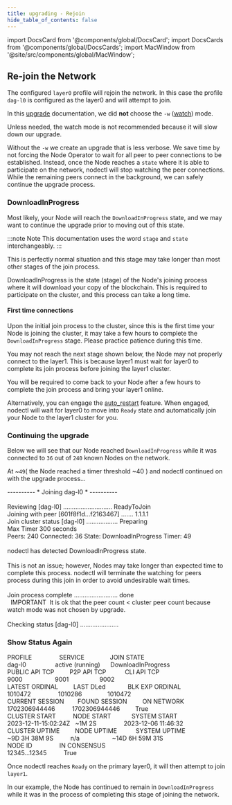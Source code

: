 ```yaml
---
title: upgrading - Rejoin
hide_table_of_contents: false
---
```

<intro-end />

import DocsCard from '@components/global/DocsCard';
import DocsCards from '@components/global/DocsCards';
import MacWindow from '@site/src/components/global/MacWindow';

<head>
  <title>Constellation Network Automation with nodectl</title>
  <meta
    name="description"
    content="Constellation Network Automation - Upgrade Tessellation with nodectl"
  />
</head>

## Re-join the Network

The configured `layer0` profile will rejoin the network.  In this case the profile `dag-l0` is configured as the layer0 and will attempt to join.

In this [upgrade](/validate/automated/nodectl-commands#upgrade) documentation, we did **not** choose the `-w` ([watch](/validate/automated/nodectl-commands#upgrade)) mode.  

Unless needed, the watch mode is not recommended because it will slow down our upgrade. 

Without the `-w` we create an upgrade that is less verbose. We save time by not forcing the Node Operator to wait for all peer to peer connections to be established.  Instead, once the Node reaches a `state` where it is able to participate on the network, nodectl will stop watching the peer connections.  While the remaining peers connect in the background, we can safely continue the upgrade process.

### DownloadInProgress

Most likely, your Node will reach the `DownloadInProgress` state, and we may want to continue the upgrade prior to moving out of this state.  

:::note Note
This documentation uses the word `stage` and `state` interchangeably.
:::

This is perfectly normal situation and this stage may take longer than most other stages of the join process.

DownloadInProgress is the state (stage) of the Node's joining process where it will download your copy of the blockchain.  This is required to participate on the cluster, and this process can take a long time.

#### First time connections

Upon the initial join process to the cluster, since this is the first time your Node is joining the cluster, it may take a few hours to complete the `DownloadInProgress` stage.  Please practice patience during this time.

You may not reach the next stage shown below, the Node may not properly connect to the layer1.  This is because layer1 must wait for layer0 to complete its join process before joining the layer1 cluster.

You will be required to come back to your Node after a few hours to complete the join process and bring your layer1 online.  

Alternatively, you can engage the [auto_restart](/validate/automated/nodectl-commands#auto_restart) feature.  When engaged, nodectl will wait for layer0 to move into `Ready` state and automatically join your Node to the layer1 cluster for you.

### Continuing the upgrade

Below we will see that our Node reached `DownloadInProgress` while it was connected to `36` out of `240` known Nodes on the network.  

At ~`49`( the Node reached a timer threshold ~40 ) and nodectl continued on with the upgrade process...

<MacWindow>
---------- * Joining dag-l0 * ----------<br />
<br />
Reviewing [dag-l0] ............................ ReadyToJoin <br />
Joining with peer [601f8f1d...f2163467] ....... 1.1.1.1<br />
Join cluster status [dag-l0] .................. Preparing<br />
Max Timer  300 seconds<br />
Peers: 240 Connected: 36 State: DownloadInProgress Timer: 49<br />
<br />
nodectl has detected DownloadInProgress state.<br />
<br />
This is not an issue; however, Nodes may take longer than expected time to complete this process.  nodectl will terminate the watching for peers process during this join in order to avoid undesirable wait times.<br />
<br />
Join process complete ......................... done<br />
&nbsp;&nbsp;IMPORTANT&nbsp;&nbsp;It is ok that the peer count &lt; cluster peer count because watch mode was not chosen by upgrade.<br />
<br /> 
  Checking status [dag-l0] ......................<br />
</MacWindow>

### Show Status Again

<MacWindow>
PROFILE&nbsp;&nbsp;&nbsp;&nbsp;&nbsp;&nbsp;&nbsp;&nbsp;&nbsp;&nbsp;&nbsp;&nbsp;&nbsp;&nbsp;&nbsp;&nbsp;SERVICE&nbsp;&nbsp;&nbsp;&nbsp;&nbsp;&nbsp;&nbsp;&nbsp;&nbsp;&nbsp;&nbsp;&nbsp;&nbsp;&nbsp;&nbsp;JOIN STATE<br />
dag-l0&nbsp;&nbsp;&nbsp;&nbsp;&nbsp;&nbsp;&nbsp;&nbsp;&nbsp;&nbsp;&nbsp;&nbsp;&nbsp;&nbsp;&nbsp;&nbsp;&nbsp;active (running)&nbsp;&nbsp;&nbsp;&nbsp;&nbsp;&nbsp;DownloadInProgress<br /> 
PUBLIC API TCP&nbsp;&nbsp;&nbsp;&nbsp;&nbsp;&nbsp;&nbsp;&nbsp;&nbsp;P2P API TCP&nbsp;&nbsp;&nbsp;&nbsp;&nbsp;&nbsp;&nbsp;&nbsp;&nbsp;&nbsp;&nbsp;CLI API TCP<br />    
9000&nbsp;&nbsp;&nbsp;&nbsp;&nbsp;&nbsp;&nbsp;&nbsp;&nbsp;&nbsp;&nbsp;&nbsp;&nbsp;&nbsp;&nbsp;&nbsp;&nbsp;&nbsp;&nbsp;9001&nbsp;&nbsp;&nbsp;&nbsp;&nbsp;&nbsp;&nbsp;&nbsp;&nbsp;&nbsp;&nbsp;&nbsp;&nbsp;&nbsp;&nbsp;&nbsp;&nbsp;&nbsp;9002<br /> 
LATEST ORDINAL&nbsp;&nbsp;&nbsp;&nbsp;&nbsp;&nbsp;&nbsp;&nbsp;&nbsp;LAST DLed &nbsp;&nbsp;&nbsp;&nbsp;&nbsp;&nbsp;&nbsp;&nbsp;&nbsp;&nbsp;&nbsp;&nbsp;BLK EXP ORDINAL<br />  
1010472&nbsp;&nbsp;&nbsp;&nbsp;&nbsp;&nbsp;&nbsp;&nbsp;&nbsp;&nbsp;&nbsp;&nbsp;&nbsp;&nbsp;&nbsp;&nbsp;1010286&nbsp;&nbsp;&nbsp;&nbsp;&nbsp;&nbsp;&nbsp;&nbsp;&nbsp;&nbsp;&nbsp;&nbsp;&nbsp;&nbsp;&nbsp;1010472<br /> 
CURRENT SESSION&nbsp;&nbsp;&nbsp;&nbsp;&nbsp;&nbsp;&nbsp;&nbsp;FOUND SESSION&nbsp;&nbsp;&nbsp;&nbsp;&nbsp;&nbsp;&nbsp;&nbsp;&nbsp;ON NETWORK  <br /> 
1702306944446&nbsp;&nbsp;&nbsp;&nbsp;&nbsp;&nbsp;&nbsp;&nbsp;&nbsp;&nbsp;1702306944446&nbsp;&nbsp;&nbsp;&nbsp;&nbsp;&nbsp;&nbsp;&nbsp;&nbsp;True<br /> 
CLUSTER START&nbsp;&nbsp;&nbsp;&nbsp;&nbsp;&nbsp;&nbsp;&nbsp;&nbsp;&nbsp;NODE START&nbsp;&nbsp;&nbsp;&nbsp;&nbsp;&nbsp;&nbsp;&nbsp;&nbsp;&nbsp;&nbsp;&nbsp;SYSTEM START<br /> 
2023-12-11-15:02:24Z&nbsp;&nbsp;&nbsp;~1M 2S&nbsp;&nbsp;&nbsp;&nbsp;&nbsp;&nbsp;&nbsp;&nbsp;&nbsp;&nbsp;&nbsp;&nbsp;&nbsp;&nbsp;&nbsp;&nbsp;2023-12-06 11:46:32 <br /> 
CLUSTER UPTIME&nbsp;&nbsp;&nbsp;&nbsp;&nbsp;&nbsp;&nbsp;&nbsp;&nbsp;NODE UPTIME&nbsp;&nbsp;&nbsp;&nbsp;&nbsp;&nbsp;&nbsp;&nbsp;&nbsp;&nbsp;&nbsp;SYSTEM UPTIME<br />
~9D 3H 38M 9S&nbsp;&nbsp;&nbsp;&nbsp;&nbsp;&nbsp;&nbsp;&nbsp;&nbsp;&nbsp;n/a&nbsp;&nbsp;&nbsp;&nbsp;&nbsp;&nbsp;&nbsp;&nbsp;&nbsp;&nbsp;&nbsp;&nbsp;&nbsp;&nbsp;&nbsp;&nbsp;&nbsp;&nbsp;&nbsp;~14D 6H 59M 31S<br /> 
NODE ID&nbsp;&nbsp;&nbsp;&nbsp;&nbsp;&nbsp;&nbsp;&nbsp;&nbsp;&nbsp;&nbsp;&nbsp;&nbsp;&nbsp;&nbsp;&nbsp;IN CONSENSUS&nbsp;&nbsp;&nbsp;&nbsp;&nbsp;&nbsp;&nbsp;&nbsp;<br />  
12345...12345&nbsp;&nbsp;&nbsp;&nbsp;&nbsp;&nbsp;&nbsp;&nbsp;&nbsp;&nbsp;True&nbsp;&nbsp;&nbsp;&nbsp;&nbsp;&nbsp;&nbsp;&nbsp;<br /> 
</MacWindow>

Once nodectl reaches `Ready` on the primary layer0, it will then attempt to join `layer1`.

In our example, the Node has continued to remain in `DownloadInProgress` while it was in the process of completing this stage of joining the network.  